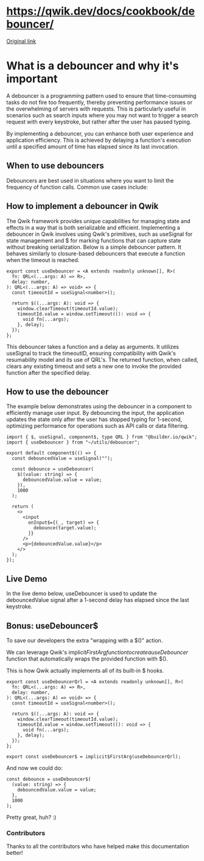 # https://qwik.dev/docs/cookbook/debouncer/

[Original link](https://qwik.dev/docs/cookbook/debouncer/)

# What is a debouncer and why it's important

A debouncer is a programming pattern used to ensure that time-consuming tasks do not fire too frequently, thereby preventing performance issues or the overwhelming of servers with requests. This is particularly useful in scenarios such as search inputs where you may not want to trigger a search request with every keystroke, but rather after the user has paused typing.

By implementing a debouncer, you can enhance both user experience and application efficiency. This is achieved by delaying a function's execution until a specified amount of time has elapsed since its last invocation.

## When to use debouncers

Debouncers are best used in situations where you want to limit the frequency of function calls. Common use cases include:

## How to implement a debouncer in Qwik

The Qwik framework provides unique capabilities for managing state and effects in a way that is both serializable and efficient. Implementing a debouncer in Qwik involves using Qwik's primitives, such as useSignal for state management and $ for marking functions that can capture state without breaking serialization. Below is a simple debouncer pattern. It behaves similarly to closure-based debouncers that execute a function when the timeout is reached.

```
export const useDebouncer = <A extends readonly unknown[], R>(
  fn: QRL<(...args: A) => R>,
  delay: number,
): QRL<(...args: A) => void> => {
  const timeoutId = useSignal<number>();
 
  return $((...args: A): void => {
    window.clearTimeout(timeoutId.value);
    timeoutId.value = window.setTimeout((): void => {
      void fn(...args);
    }, delay);
  });
};
```

This debouncer takes a function and a delay as arguments. It utilizes useSignal to track the timeoutID, ensuring compatibility with Qwik's resumability model and its use of QRL's. The returned function, when called, clears any existing timeout and sets a new one to invoke the provided function after the specified delay.

## How to use the debouncer

The example below demonstrates using the debouncer in a component to efficiently manage user input. By debouncing the input, the application updates the state only after the user has stopped typing for 1-second, optimizing performance for operations such as API calls or data filtering.

```
import { $, useSignal, component$, type QRL } from "@builder.io/qwik";
import { useDebouncer } from "~/utils/debouncer";
 
export default component$(() => {
  const debouncedValue = useSignal("");
 
  const debounce = useDebouncer(
    $((value: string) => {
      debouncedValue.value = value;
    }),
    1000
  );
 
  return (
    <>
      <input
        onInput$={(_, target) => {
          debounce(target.value);
        }}
      />
      <p>{debouncedValue.value}</p>
    </>
  );
});
```

## Live Demo

In the live demo below, useDebouncer is used to update the debouncedValue signal after a 1-second delay has elapsed since the last keystroke.

## Bonus: useDebouncer$

To save our developers the extra "wrapping with a $()" action.

We can leverage Qwik's implicit$FirstArg function to create a useDebouncer$ function that automatically wraps the provided function with $().

This is how Qwik actually implements all of its built-in $ hooks.

```
export const useDebouncerQrl = <A extends readonly unknown[], R>(
  fn: QRL<(...args: A) => R>,
  delay: number,
): QRL<(...args: A) => void> => {
  const timeoutId = useSignal<number>();
 
  return $((...args: A): void => {
    window.clearTimeout(timeoutId.value);
    timeoutId.value = window.setTimeout((): void => {
      void fn(...args);
    }, delay);
  });
};
 
export const useDebouncer$ = implicit$FirstArg(useDebouncerQrl);
```

And now we could do:

```
const debounce = useDebouncer$(
  (value: string) => {
    debouncedValue.value = value;
  },
  1000
);
```

Pretty great, huh? :)

### Contributors

Thanks to all the contributors who have helped make this documentation better!
